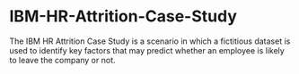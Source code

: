 # IBM-HR-Attrition-Case-Study
The IBM HR Attrition Case Study is a scenario in which a fictitious dataset is used to identify key factors that may predict whether an employee is likely to leave the company or not.
